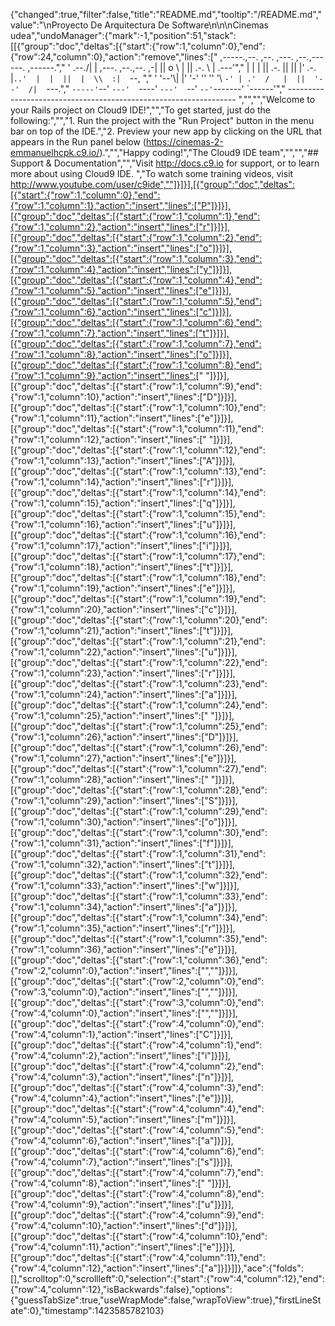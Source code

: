 {"changed":true,"filter":false,"title":"README.md","tooltip":"/README.md","value":"\nProyecto De Arquitectura De Software\n\n\nCinemas udea","undoManager":{"mark":-1,"position":51,"stack":[[{"group":"doc","deltas":[{"start":{"row":1,"column":0},"end":{"row":24,"column":0},"action":"remove","lines":["     ,-----.,--.                  ,--. ,---.   ,--.,------.  ,------.","    '  .--./|  | ,---. ,--.,--. ,-|  || o   \\  |  ||  .-.  \\ |  .---'","    |  |    |  || .-. ||  ||  |' .-. |`..'  |  |  ||  |  \\  :|  `--, ","    '  '--'\\|  |' '-' ''  ''  '\\ `-' | .'  /   |  ||  '--'  /|  `---.","     `-----'`--' `---'  `----'  `---'  `--'    `--'`-------' `------'","    ----------------------------------------------------------------- ","","","Welcome to your Rails project on Cloud9 IDE!","","To get started, just do the following:","","1. Run the project with the \"Run Project\" button in the menu bar on top of the IDE.","2. Preview your new app by clicking on the URL that appears in the Run panel below (https://cinemas-2-emmanuelhcpk.c9.io/).","","Happy coding!","The Cloud9 IDE team","","","## Support & Documentation","","Visit http://docs.c9.io for support, or to learn more about using Cloud9 IDE. ","To watch some training videos, visit http://www.youtube.com/user/c9ide",""]}]}],[{"group":"doc","deltas":[{"start":{"row":1,"column":0},"end":{"row":1,"column":1},"action":"insert","lines":["P"]}]}],[{"group":"doc","deltas":[{"start":{"row":1,"column":1},"end":{"row":1,"column":2},"action":"insert","lines":["r"]}]}],[{"group":"doc","deltas":[{"start":{"row":1,"column":2},"end":{"row":1,"column":3},"action":"insert","lines":["o"]}]}],[{"group":"doc","deltas":[{"start":{"row":1,"column":3},"end":{"row":1,"column":4},"action":"insert","lines":["y"]}]}],[{"group":"doc","deltas":[{"start":{"row":1,"column":4},"end":{"row":1,"column":5},"action":"insert","lines":["e"]}]}],[{"group":"doc","deltas":[{"start":{"row":1,"column":5},"end":{"row":1,"column":6},"action":"insert","lines":["c"]}]}],[{"group":"doc","deltas":[{"start":{"row":1,"column":6},"end":{"row":1,"column":7},"action":"insert","lines":["t"]}]}],[{"group":"doc","deltas":[{"start":{"row":1,"column":7},"end":{"row":1,"column":8},"action":"insert","lines":["o"]}]}],[{"group":"doc","deltas":[{"start":{"row":1,"column":8},"end":{"row":1,"column":9},"action":"insert","lines":[" "]}]}],[{"group":"doc","deltas":[{"start":{"row":1,"column":9},"end":{"row":1,"column":10},"action":"insert","lines":["D"]}]}],[{"group":"doc","deltas":[{"start":{"row":1,"column":10},"end":{"row":1,"column":11},"action":"insert","lines":["e"]}]}],[{"group":"doc","deltas":[{"start":{"row":1,"column":11},"end":{"row":1,"column":12},"action":"insert","lines":[" "]}]}],[{"group":"doc","deltas":[{"start":{"row":1,"column":12},"end":{"row":1,"column":13},"action":"insert","lines":["A"]}]}],[{"group":"doc","deltas":[{"start":{"row":1,"column":13},"end":{"row":1,"column":14},"action":"insert","lines":["r"]}]}],[{"group":"doc","deltas":[{"start":{"row":1,"column":14},"end":{"row":1,"column":15},"action":"insert","lines":["q"]}]}],[{"group":"doc","deltas":[{"start":{"row":1,"column":15},"end":{"row":1,"column":16},"action":"insert","lines":["u"]}]}],[{"group":"doc","deltas":[{"start":{"row":1,"column":16},"end":{"row":1,"column":17},"action":"insert","lines":["i"]}]}],[{"group":"doc","deltas":[{"start":{"row":1,"column":17},"end":{"row":1,"column":18},"action":"insert","lines":["t"]}]}],[{"group":"doc","deltas":[{"start":{"row":1,"column":18},"end":{"row":1,"column":19},"action":"insert","lines":["e"]}]}],[{"group":"doc","deltas":[{"start":{"row":1,"column":19},"end":{"row":1,"column":20},"action":"insert","lines":["c"]}]}],[{"group":"doc","deltas":[{"start":{"row":1,"column":20},"end":{"row":1,"column":21},"action":"insert","lines":["t"]}]}],[{"group":"doc","deltas":[{"start":{"row":1,"column":21},"end":{"row":1,"column":22},"action":"insert","lines":["u"]}]}],[{"group":"doc","deltas":[{"start":{"row":1,"column":22},"end":{"row":1,"column":23},"action":"insert","lines":["r"]}]}],[{"group":"doc","deltas":[{"start":{"row":1,"column":23},"end":{"row":1,"column":24},"action":"insert","lines":["a"]}]}],[{"group":"doc","deltas":[{"start":{"row":1,"column":24},"end":{"row":1,"column":25},"action":"insert","lines":[" "]}]}],[{"group":"doc","deltas":[{"start":{"row":1,"column":25},"end":{"row":1,"column":26},"action":"insert","lines":["D"]}]}],[{"group":"doc","deltas":[{"start":{"row":1,"column":26},"end":{"row":1,"column":27},"action":"insert","lines":["e"]}]}],[{"group":"doc","deltas":[{"start":{"row":1,"column":27},"end":{"row":1,"column":28},"action":"insert","lines":[" "]}]}],[{"group":"doc","deltas":[{"start":{"row":1,"column":28},"end":{"row":1,"column":29},"action":"insert","lines":["S"]}]}],[{"group":"doc","deltas":[{"start":{"row":1,"column":29},"end":{"row":1,"column":30},"action":"insert","lines":["o"]}]}],[{"group":"doc","deltas":[{"start":{"row":1,"column":30},"end":{"row":1,"column":31},"action":"insert","lines":["f"]}]}],[{"group":"doc","deltas":[{"start":{"row":1,"column":31},"end":{"row":1,"column":32},"action":"insert","lines":["t"]}]}],[{"group":"doc","deltas":[{"start":{"row":1,"column":32},"end":{"row":1,"column":33},"action":"insert","lines":["w"]}]}],[{"group":"doc","deltas":[{"start":{"row":1,"column":33},"end":{"row":1,"column":34},"action":"insert","lines":["a"]}]}],[{"group":"doc","deltas":[{"start":{"row":1,"column":34},"end":{"row":1,"column":35},"action":"insert","lines":["r"]}]}],[{"group":"doc","deltas":[{"start":{"row":1,"column":35},"end":{"row":1,"column":36},"action":"insert","lines":["e"]}]}],[{"group":"doc","deltas":[{"start":{"row":1,"column":36},"end":{"row":2,"column":0},"action":"insert","lines":["",""]}]}],[{"group":"doc","deltas":[{"start":{"row":2,"column":0},"end":{"row":3,"column":0},"action":"insert","lines":["",""]}]}],[{"group":"doc","deltas":[{"start":{"row":3,"column":0},"end":{"row":4,"column":0},"action":"insert","lines":["",""]}]}],[{"group":"doc","deltas":[{"start":{"row":4,"column":0},"end":{"row":4,"column":1},"action":"insert","lines":["C"]}]}],[{"group":"doc","deltas":[{"start":{"row":4,"column":1},"end":{"row":4,"column":2},"action":"insert","lines":["i"]}]}],[{"group":"doc","deltas":[{"start":{"row":4,"column":2},"end":{"row":4,"column":3},"action":"insert","lines":["n"]}]}],[{"group":"doc","deltas":[{"start":{"row":4,"column":3},"end":{"row":4,"column":4},"action":"insert","lines":["e"]}]}],[{"group":"doc","deltas":[{"start":{"row":4,"column":4},"end":{"row":4,"column":5},"action":"insert","lines":["m"]}]}],[{"group":"doc","deltas":[{"start":{"row":4,"column":5},"end":{"row":4,"column":6},"action":"insert","lines":["a"]}]}],[{"group":"doc","deltas":[{"start":{"row":4,"column":6},"end":{"row":4,"column":7},"action":"insert","lines":["s"]}]}],[{"group":"doc","deltas":[{"start":{"row":4,"column":7},"end":{"row":4,"column":8},"action":"insert","lines":[" "]}]}],[{"group":"doc","deltas":[{"start":{"row":4,"column":8},"end":{"row":4,"column":9},"action":"insert","lines":["u"]}]}],[{"group":"doc","deltas":[{"start":{"row":4,"column":9},"end":{"row":4,"column":10},"action":"insert","lines":["d"]}]}],[{"group":"doc","deltas":[{"start":{"row":4,"column":10},"end":{"row":4,"column":11},"action":"insert","lines":["e"]}]}],[{"group":"doc","deltas":[{"start":{"row":4,"column":11},"end":{"row":4,"column":12},"action":"insert","lines":["a"]}]}]]},"ace":{"folds":[],"scrolltop":0,"scrollleft":0,"selection":{"start":{"row":4,"column":12},"end":{"row":4,"column":12},"isBackwards":false},"options":{"guessTabSize":true,"useWrapMode":false,"wrapToView":true},"firstLineState":0},"timestamp":1423585782103}